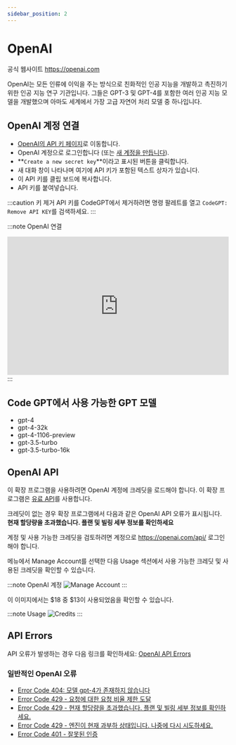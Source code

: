 ```yaml
---
sidebar_position: 2
---
```


# OpenAI

공식 웹사이트 https://openai.com

OpenAI는 모든 인류에 이익을 주는 방식으로 친화적인 인공 지능을 개발하고 촉진하기 위한 인공 지능 연구 기관입니다. 그들은 GPT-3 및 GPT-4를 포함한 여러 인공 지능 모델을 개발했으며 아마도 세계에서 가장 고급 자연어 처리 모델 중 하나입니다.

## OpenAI 계정 연결
- [OpenAI의 API 키 페이지](https://platform.openai.com/account/api-keys)로 이동합니다.
- OpenAI 계정으로 로그인합니다 (또는 [새 계정을 만듭니다](https://platform.openai.com/signup)).
- **`Create a new secret key`**이라고 표시된 버튼을 클릭합니다.
- 새 대화 창이 나타나며 여기에 API 키가 포함된 텍스트 상자가 있습니다.
- 이 API 키를 클립 보드에 복사합니다.
- API 키를 붙여넣습니다.

:::caution 키 제거
API 키를 CodeGPT에서 제거하려면 명령 팔레트를 열고 `CodeGPT: Remove API KEY`를 검색하세요.
:::

:::note OpenAI 연결
<iframe width="100%" height="315" src="https://www.youtube.com/embed/vl6-5BigHzk?si=SgdXt0HAMah9-aal" title="YouTube video player" frameborder="0" allow="accelerometer; autoplay; clipboard-write; encrypted-media; gyroscope; picture-in-picture; web-share" allowfullscreen></iframe>
:::

## Code GPT에서 사용 가능한 GPT 모델
- gpt-4
- gpt-4-32k
- gpt-4-1106-preview
- gpt-3.5-turbo
- gpt-3.5-turbo-16k

## OpenAI API

이 확장 프로그램을 사용하려면 OpenAI 계정에 크레딧을 로드해야 합니다.
이 확장 프로그램은 [유료 API](https://openai.com/api/pricing/)를 사용합니다.

크레딧이 없는 경우 확장 프로그램에서 다음과 같은 OpenAI API 오류가 표시됩니다.
**현재 할당량을 초과했습니다. 플랜 및 빌링 세부 정보를 확인하세요**

계정 및 사용 가능한 크레딧을 검토하려면 계정으로 https://openai.com/api/ 로그인해야 합니다.

메뉴에서 Manage Account를 선택한 다음 Usage 섹션에서 사용 가능한 크레딧 및 사용된 크레딧을 확인할 수 있습니다.

:::note OpenAI 계정
![Manage Account](https://user-images.githubusercontent.com/6216945/213941730-b48b8b6a-8f0d-4fea-b4b3-42edc838f42e.png)
:::

이 이미지에서는 $18 중 $13이 사용되었음을 확인할 수 있습니다.

:::note Usage
![Credits](https://user-images.githubusercontent.com/6216945/213941720-1ae816dd-fedb-4026-ae8c-b8b374d1d0dd.png)
:::

## API Errors
API 오류가 발생하는 경우 다음 링크를 확인하세요: [OpenAI API Errors](https://help.openai.com/en/collections/3675931-openai-api#api-error-codes-explained)

### 일반적인 OpenAI 오류
- [Error Code 404: 모델 gpt-4가 존재하지 않습니다](https://community.openai.com/t/when-i-try-the-gpt-4-model-chat-completion-in-api-request-i-get-an-error-that-model-does-not-exist/98850)
- [Error Code 429 - 요청에 대한 요청 비율 제한 도달](https://help.openai.com/en/articles/6891829-error-code-429-rate-limit-reached-for-requests)
- [Error Code 429 - 현재 할당량을 초과했습니다. 플랜 및 빌링 세부 정보를 확인하세요.](https://help.openai.com/en/articles/6891831-error-code-429-you-exceeded-your-current-quota-please-check-your-plan-and-billing-details)
- [Error Code 429 - 엔진이 현재 과부하 상태입니다. 나중에 다시 시도하세요.](https://help.openai.com/en/articles/6891834-error-code-429-the-engine-is-currently-overloaded-please-try-again-later)
- [Error Code 401 - 잘못된 인증](https://help.openai.com/en/articles/6891767-error-code-401-invalid-authentication)

